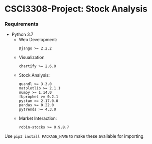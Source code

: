 # CSCI3308-Project: Stock Analysis

### Requirements

* Python 3.7
    * Web Development:
        ```
        Django >= 2.2.2
        ```
    * Visualization
        ```
        chartify >= 2.6.0
        ```
    * Stock Analysis:
        ```
        quandl >= 3.3.0
        matplotlib >= 2.1.1
        numpy >= 1.14.0
        fbprophet >= 0.2.1
        pystan >= 2.17.0.0
        pandas >= 0.22.0
        pytrends >= 4.3.0
        ```
    * Market Interaction:
        ```
        robin-stocks >= 0.9.8.7
        ```

Use `pip3 install PACKAGE_NAME` to make these available for importing.